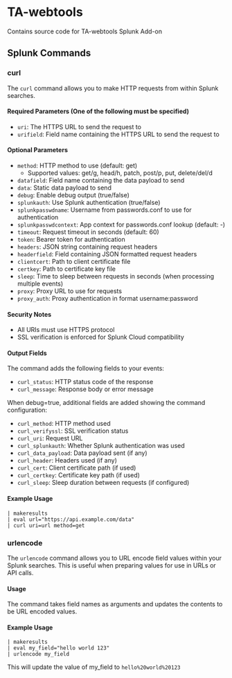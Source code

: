 # TA-webtools
Contains source code for TA-webtools Splunk Add-on

## Splunk Commands

### curl
The `curl` command allows you to make HTTP requests from within Splunk searches.

#### Required Parameters (One of the following must be specified)
- `uri`: The HTTPS URL to send the request to
- `urifield`: Field name containing the HTTPS URL to send the request to

#### Optional Parameters
- `method`: HTTP method to use (default: get)
  - Supported values: get/g, head/h, patch, post/p, put, delete/del/d
- `datafield`: Field name containing the data payload to send
- `data`: Static data payload to send
- `debug`: Enable debug output (true/false)
- `splunkauth`: Use Splunk authentication (true/false)
- `splunkpasswdname`: Username from passwords.conf to use for authentication
- `splunkpasswdcontext`: App context for passwords.conf lookup (default: -)
- `timeout`: Request timeout in seconds (default: 60)
- `token`: Bearer token for authentication
- `headers`: JSON string containing request headers
- `headerfield`: Field containing JSON formatted request headers
- `clientcert`: Path to client certificate file
- `certkey`: Path to certificate key file
- `sleep`: Time to sleep between requests in seconds (when processing multiple events)
- `proxy`: Proxy URL to use for requests
- `proxy_auth`: Proxy authentication in format username:password

#### Security Notes
- All URIs must use HTTPS protocol
- SSL verification is enforced for Splunk Cloud compatibility

#### Output Fields
The command adds the following fields to your events:
- `curl_status`: HTTP status code of the response
- `curl_message`: Response body or error message

When debug=true, additional fields are added showing the command configuration:
- `curl_method`: HTTP method used
- `curl_verifyssl`: SSL verification status
- `curl_uri`: Request URL
- `curl_splunkauth`: Whether Splunk authentication was used
- `curl_data_payload`: Data payload sent (if any)
- `curl_header`: Headers used (if any)
- `curl_cert`: Client certificate path (if used)
- `curl_certkey`: Certificate key path (if used)
- `curl_sleep`: Sleep duration between requests (if configured)

#### Example Usage
```spl
| makeresults 
| eval url="https://api.example.com/data"
| curl uri=url method=get
```

### urlencode
The `urlencode` command allows you to URL encode field values within your Splunk searches. This is useful when preparing values for use in URLs or API calls.

#### Usage
The command takes field names as arguments and updates the contents to be URL encoded values.

#### Example Usage
```spl
| makeresults 
| eval my_field="hello world 123"
| urlencode my_field
```

This will update the value of my_field to `hello%20world%20123` 
